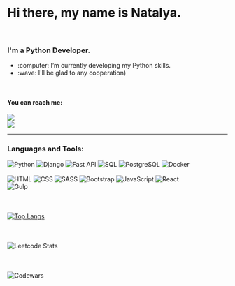 <div id="header">
  <h1>Hi there, my name is Natalya.</h1>
</div>
<br>
<div id="About">
  <h3>I'm a Python Developer.</h3>
  <ul>
    <li>:computer:  I’m currently developing my Python skills.</li>
    <li>:wave: I'll be glad to any cooperation) </li>
  </ul>
</div>
<br>
<div id="Contact">
  <h4>You can reach me:</h4>
  <a href="https://t.me/Nata_lya_n">
    <img src="https://img.shields.io/badge/Telegram-blue?style=for-the-badge&logo=telegram&logoColor=white" />
  </a>
  <br>
  <a href="mailto:dv-nn-01@mail.ru">
    <img src="https://img.shields.io/badge/Gmail-red?style=for-the-badge&logo=gmail&logoColor=white" />
  </a>
</div>
<hr>
 
<h3>Languages and Tools: </h3> 

![Python](https://img.shields.io/badge/-Python-1F2466?style=for-the-badge&logo=python&logoColor=FED548)
![Django](https://img.shields.io/badge/-Django-1F2466?style=for-the-badge&logo=django&logoColor=166D4B)
![Fast API](https://img.shields.io/badge/-Fast_API-1F2466?style=for-the-badge&logo=fastapilogoColor=05998B)
![SQL](https://img.shields.io/badge/-SQL-1F2466?style=for-the-badge&logo=sql&logoColor=1F78BC)
![PostgreSQL](https://img.shields.io/badge/-PostgreSQL-1F2466?style=for-the-badge&logo=postgresql&logoColor=3E7097)
![Docker](https://img.shields.io/badge/-Docker-1F2466?style=for-the-badge&logo=docker&logoColor=1D63ED)
<br>
<br>
![HTML](https://img.shields.io/badge/-HTML-1F2466?style=for-the-badge&logo=html5&logoColor=E74C3C)
![CSS](https://img.shields.io/badge/-CSS-1F2466?style=for-the-badge&logo=css3&logoColor=3498DB)
![SASS](https://img.shields.io/badge/-SASS-1F2466?style=for-the-badge&logo=sass&logoColor=A569BD)
![Bootstrap](https://img.shields.io/badge/-Bootstrap-1F2466?style=for-the-badge&logo=bootstrap&logoColor=7531F9)
![JavaScript](https://img.shields.io/badge/-JavaScript-1F2466?style=for-the-badge&logo=javascript&logoColor=F39C12 )
![React](https://img.shields.io/badge/-React-1F2466?style=for-the-badge&logo=react&logoColor=00d8ff)
<br>
![Gulp](https://img.shields.io/badge/-Gulp-1F2466?style=for-the-badge&logo=gulp&logoColor=C0392B)  
<br>
<br>  
[![Top Langs](https://github-readme-stats.vercel.app/api/top-langs/?username=dv-nn&layout=compact&langs_count=10&show_icons=true&theme=dracula)](https://github.com/anuraghazra/github-readme-stats)  
<br>  
<br> 
![Leetcode Stats](https://leetcard.jacoblin.cool/Dv-nn)
<br>  
<br>  
![Codewars](https://www.codewars.com/users/Dv-nn-01/badges/large)  
